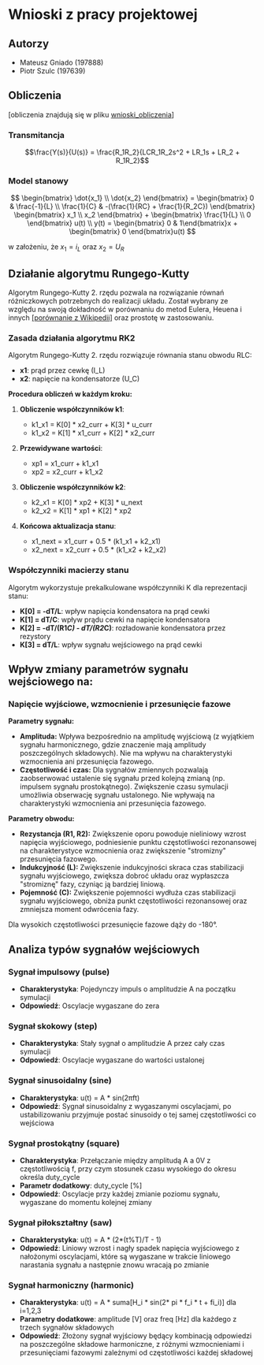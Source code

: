 # Wnioski z pracy projektowej

## Autorzy
* Mateusz Gniado (197888)
* Piotr Szulc (197639)

## Obliczenia

[obliczenia znajdują się w pliku [wnioski_obliczenia](wnioski_obliczenia.pdf)]

### Transmitancja

$$\frac{Y(s)}{U(s)} = \frac{R_1R_2}{LCR_1R_2s^2 + LR_1s + LR_2 + R_1R_2}$$

### Model stanowy

$$ \begin{bmatrix}   \dot{x_1} \\ \dot{x_2}   \end{bmatrix} =  \begin{bmatrix}   0 & \frac{-1}{L} \\ \frac{1}{C} & -(\frac{1}{RC} + \frac{1}{R_2C})   \end{bmatrix} \begin{bmatrix}   x_1 \\ x_2   \end{bmatrix} +  \begin{bmatrix}   \frac{1}{L} \\ 0   \end{bmatrix} u(t) \\ y(t) = \begin{bmatrix} 0 & 1\end{bmatrix}x + \begin{bmatrix} 0 \end{bmatrix}u(t) $$

w założeniu, że $x_1 = i_L$ oraz $x_2 = U_R$



## Działanie algorytmu Rungego-Kutty

Algorytm Rungego-Kutty 2. rzędu pozwala na rozwiązanie równań różniczkowych potrzebnych do realizacji układu. Został wybrany ze względu na swoją dokładność w porównaniu do metod Eulera, Heuena i innych [[porównanie z Wikipedii]](https://upload.wikimedia.org/wikipedia/commons/thumb/0/00/Runge-kutta.svg/1920px-Runge-kutta.svg.png) oraz prostotę w zastosowaniu.

### Zasada działania algorytmu RK2

Algorytm Rungego-Kutty 2. rzędu rozwiązuje równania stanu obwodu RLC:
- **x1**: prąd przez cewkę (I_L)  
- **x2**: napięcie na kondensatorze (U_C)

**Procedura obliczeń w każdym kroku:**

1. **Obliczenie współczynników k1**:
   - k1_x1 = K[0] * x2_curr + K[3] * u_curr
   - k1_x2 = K[1] * x1_curr + K[2] * x2_curr

2. **Przewidywane wartości**:
   - xp1 = x1_curr + k1_x1
   - xp2 = x2_curr + k1_x2

3. **Obliczenie współczynników k2**:
   - k2_x1 = K[0] * xp2 + K[3] * u_next
   - k2_x2 = K[1] * xp1 + K[2] * xp2

4. **Końcowa aktualizacja stanu**:
   - x1_next = x1_curr + 0.5 * (k1_x1 + k2_x1)
   - x2_next = x2_curr + 0.5 * (k1_x2 + k2_x2)

### Współczynniki macierzy stanu

Algorytm wykorzystuje prekalkulowane współczynniki K dla reprezentacji stanu:
- **K[0] = -dT/L**: wpływ napięcia kondensatora na prąd cewki
- **K[1] = dT/C**: wpływ prądu cewki na napięcie kondensatora  
- **K[2] = -dT/(R1*C) - dT/(R2*C)**: rozładowanie kondensatora przez rezystory
- **K[3] = dT/L**: wpływ sygnału wejściowego na prąd cewki




## Wpływ zmiany parametrów sygnału wejściowego na:

### Napięcie wyjściowe, wzmocnienie i przesunięcie fazowe

**Parametry sygnału:**
- **Amplituda:** Wpływa bezpośrednio na amplitudę wyjściową (z wyjątkiem sygnału harmonicznego, gdzie znaczenie mają amplitudy poszczególnych składowych). Nie ma wpływu na charakterystyki wzmocnienia ani przesunięcia fazowego.
- **Częstotliwość i czas:** Dla sygnałów zmiennych pozwalają zaobserwować ustalenie się sygnału przed kolejną zmianą (np. impulsem sygnału prostokątnego). Zwiększenie czasu symulacji umożliwia obserwację sygnału ustalonego. Nie wpływają na charakterystyki wzmocnienia ani przesunięcia fazowego.

**Parametry obwodu:**
- **Rezystancja (R1, R2):** Zwiększenie oporu powoduje nieliniowy wzrost napięcia wyjściowego, podniesienie punktu częstotliwości rezonansowej na charakterystyce wzmocnienia oraz zwiększenie "stromizny" przesunięcia fazowego.
- **Indukcyjność (L):** Zwiększenie indukcyjności skraca czas stabilizacji sygnału wyjściowego, zwiększa dobroć układu oraz wypłaszcza "stromiznę" fazy, czyniąc ją bardziej liniową.
- **Pojemność (C):** Zwiększenie pojemności wydłuża czas stabilizacji sygnału wyjściowego, obniża punkt częstotliwości rezonansowej oraz zmniejsza moment odwrócenia fazy.

Dla wysokich częstotliwości przesunięcie fazowe dąży do -180°.




## Analiza typów sygnałów wejściowych

### Sygnał impulsowy (pulse)
- **Charakterystyka**: Pojedynczy impuls o amplitudzie A na początku symulacji
- **Odpowiedź**: Oscylacje wygaszane do zera

### Sygnał skokowy (step)
- **Charakterystyka**: Stały sygnał o amplitudzie A przez cały czas symulacji
- **Odpowiedź**: Oscylacje wygaszane do wartości ustalonej

### Sygnał sinusoidalny (sine)
- **Charakterystyka**: u(t) = A * sin(2πft)
- **Odpowiedź**: Sygnał sinusoidalny z wygaszanymi oscylacjami, po ustabilizowaniu przyjmuje postać sinusoidy o tej samej częstotliwości co wejściowa

### Sygnał prostokątny (square)
- **Charakterystyka**: Przełączanie między amplitudą A a 0V z częstotliwością f, przy czym stosunek czasu wysokiego do okresu określa duty_cycle
- **Parametr dodatkowy**: duty_cycle [%]
- **Odpowiedź**: Oscylacje przy każdej zmianie poziomu sygnału, wygaszane do momentu kolejnej zmiany

### Sygnał piłokształtny (saw)
- **Charakterystyka**: u(t) = A * (2*(t%T)/T - 1)
- **Odpowiedź**: Liniowy wzrost i nagły spadek napięcia wyjściowego z nałożonymi oscylacjami, które są wygaszane w trakcie liniowego narastania sygnału a następnie znowu wracają po zmianie

### Sygnał harmoniczny (harmonic)
- **Charakterystyka**: u(t) = A * suma[H_i * sin(2* pi * f_i * t + fi_i)] dla i=1,2,3
- **Parametry dodatkowe**: amplitude [V] oraz freq [Hz] dla każdego z trzech sygnałów składowych
- **Odpowiedź**: Złożony sygnał wyjściowy będący kombinacją odpowiedzi na poszczególne składowe harmoniczne, z różnymi wzmocnieniami i przesunięciami fazowymi zależnymi od częstotliwości każdej składowej
